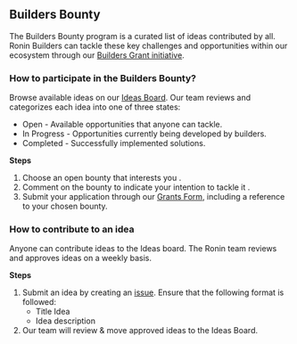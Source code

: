 ## Builders Bounty

The Builders Bounty program is a curated list of ideas contributed by all. Ronin Builders can tackle these key challenges and opportunities within our ecosystem through our [Builders Grant initiative](https://www.notion.so/skymavis/Builders-Grant-15ac48ae3fdd80219af1c8c45d2ebdb7).

### How to participate in the Builders Bounty?

Browse available ideas on our [Ideas Board](https://github.com/orgs/ronin-chain/projects/1). Our team reviews and categorizes each idea into one of three states:

* Open - Available opportunities that anyone can tackle.
* In Progress - Opportunities currently being developed by builders.
* Completed - Successfully implemented solutions.

**Steps**

1. Choose an open bounty that interests you .
2. Comment on the bounty to indicate your intention to tackle it .
3. Submit your application through our [Grants Form](https://docs.google.com/forms/d/1d-h2C1ZcbA_KSpFdAmCfPzRKbgz1NV8AmOURiER0tOw/viewform?edit_requested=true), including a reference to your chosen bounty.

### How to contribute to an idea 

Anyone can contribute ideas to the Ideas board. The Ronin team reviews and approves ideas on a weekly basis.

**Steps**

1. Submit an idea by creating an [issue](https://github.com/ronin-chain/builders-bounty/issues). Ensure that the following format is followed:
   * Title Idea
   * Idea description 
2. Our team will review & move approved ideas to the Ideas Board. 
